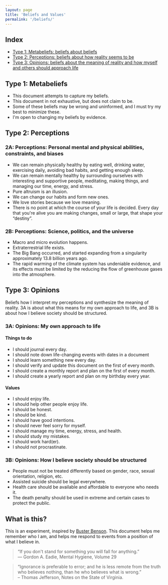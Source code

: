 ```yaml
---
layout: page
title: 'Beliefs and Values'
permalink: '/beliefs/'
---
```


## Index

- [Type 1: Metabeliefs: beliefs about beliefs](#type-1-metabeliefs)
- [Type 2: Perceptions: beliefs about how reality seems to be](#type-2-perceptions)
- [Type 3: Opinions: beliefs about the meaning of reality and how myself and others should approach life](#type-3-opinions)

## Type 1: Metabeliefs

- This document attempts to capture my beliefs.
- This document in not exhaustive, but does not claim to be.
- Some of these beliefs may be wrong and uninformed, and I must try my best to minimize these.
- I'm open to changing my beliefs by evidence.

## Type 2: Perceptions

### 2A: Perceptions: Personal mental and physical abilities, constraints, and biases

- We can remain physically healthy by eating well, drinking water, exercising daily, avoiding bad habits, and getting enough sleep.
- We can remain mentally healthy by surrounding ourselves with interesting and supportive people, meditating, making things, and managing our time, energy, and stress.
- Pure altruism is an illusion.
- We can change our habits and form new ones.
- We love stories because we love meaning.
- There is no point at which the course of your life is decided. Every day that you're alive you are making changes, small or large, that shape your “destiny”.

### 2B: Perceptions: Science, politics, and the universe

- Macro and micro evolution happens.
- Extraterrestrial life exists.
- The Big Bang occurred, and started expanding from a singularity approximately 13.8 billion years ago.
- The rapid warming of the climate system has undeniable evidence, and its effects must be limited by the reducing the flow of greenhouse gases into the atmosphere.

<!-- ### 2C: Perceptions: My take on the spiritual and supernatural

- When have no real purpose given to us, but we are allowed for us to make one up ourselves.
- My purpose is to enjoy life, and help others enjoy life.
- None of us will be remembered, so we might as well enjoy life.
- The Gods of organized religion don't exist.
- There is no heaven or hell.
- Magic and miracles don't exist outside the explanations of science.
- We have no cosmic significance. -->

## Type 3: Opinions

Beliefs how I interpret my perceptions and synthesize the meaning of reality. 3A is about what this means for my own approach to life, and 3B is about how I believe society should be structured.

### 3A: Opinions: My own approach to life

#### Things to do

- I should journal every day.
- I should note down life-changing events with dates in a document
- I should learn something new every day.
- I should verify and update this document on the first of every month.
- I should create a monthly report and plan on the first of every month.
- I should create a yearly report and plan on my birthday every year.

#### Values

- I should enjoy life.
- I should help other people enjoy life.
- I should be honest.
- I should be kind.
- I should have good intentions.
- I should never feel sorry for myself.
- I should manage my time, energy, stress, and health.
- I should study my mistakes.
- I should work hard(er).
- I should not procrastinate.

### 3B: Opinions: How I believe society should be structured

- People must not be treated differently based on gender, race, sexual orientation, religion, etc.
- Assisted suicide should be legal everywhere.
- Health care should be available and affordable to everyone who needs it.
- The death penalty should be used in extreme and certain cases to protect the public.

## What is this?

This is an experiment, inspired by [Buster Benson](http://bustr.me/post/21579186643/my-sunday-experiment-what-do-i-believe). This document helps me remember who I am, and helps me respond to events from a position of what I believe in.

> “If you don't stand for something you will fall for anything.”
<br/>― Gordon A. Eadie, Mental Hygiene, Volume 29

> “Ignorance is preferable to error; and he is less remote from the truth who believes nothing, than he who believes what is wrong.”
<br/>– Thomas Jefferson, Notes on the State of Virginia.
